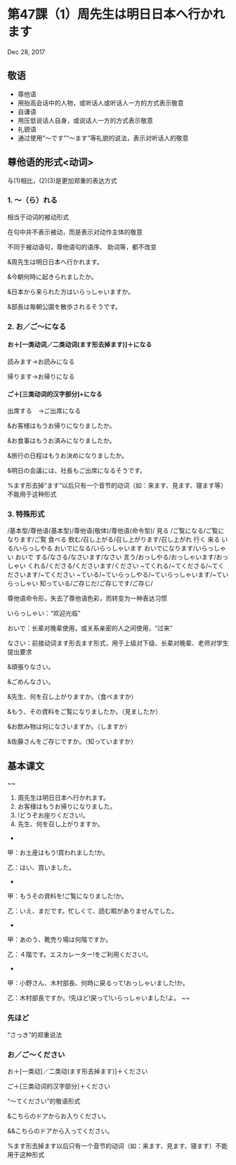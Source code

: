 # 第47課（1）周先生は明日日本へ行かれます
Dec 28, 2017

## 敬语
- 尊他语
 - 用抬高会话中的人物，或听话人或听话人一方的方式表示敬意
- 自谦语
 - 用压低说话人自身，或说话人一方的方式表示敬意
- 礼貌语
 - 通过使用“～です”“～ます”等礼貌的说法，表示对听话人的敬意

## 尊他语的形式<动词>
与(1)相比，(2)(3)是更加郑重的表达方式

### 1. ～（ら）れる
相当于动词的被动形式

在句中并不表示被动，而是表示对动作主体的敬意

不同于被动语句，尊他语句的语序、 助词等，都不改变

&周先生は明日日本へ行かれます。

&今朝何時に起きられましたか。

&日本から来られた方はいらっしゃいますか。

&部長は毎朝公園を散歩されるそうです。

### 2. お／ご～になる
#### お＋[一类动词／二类动词(ます形去掉ます)]＋になる　
読みます→お読みになる

帰ります→お帰りになる

#### ご＋[三类动词的汉字部分]+になる  
出席する　→ご出席になる

&お客様はもうお帰りになりましたか。

&お食事はもうお済みになりましたか。

&旅行の日程はもうお決めになりましたか。 

&明日の会議には、社長もご出席になるそうです。

%ます形去掉“ます”以后只有一个音节的动词（如：来ます、見ます、寝ます等）不能用于这种形式

### 3. 特殊形式
/基本型/尊他语(基本型)/尊他语(敬体)/尊他语(命令型)/
見る /ご覧になる/ご覧になります/ご覧
食べる 飲む/召し上がる/召し上がります/召し上がれ
行く 来る いる/いらっしやる おいでになる/いらっしゃいます おいでになります/いらっしゃい おいで
する/なさる/なさいます/なさい
言う/おっしやる/おっしゃいます/おっしゃい
くれる/くださる/くださいます/ください
~てくれる/~てくださる/~てくださいます/~てください
~ている/~ていらっしやる/~ていらっしゃいます/~ていらっしゃい
知っている/ご存じだ/ご存じです/ご存じ/

尊他语命令形，失去了尊他语色彩，而转变为一种表达习惯

いらっしゃい：“欢迎光临”

おいで：长辈对晚辈使用，或关系亲密的人之间使用，“过来”

なさい：前接动词ます形去ます形式，用于上级对下级、长辈对晚辈、老师对学生提出要求

&頑張りなさい。

&ごめんなさい。

&先生、何を召し上がりますか。（食べますか）

&もう、その資料をご覧になりましたか。（見ましたか）

&お飲み物は何になさいますか。（しますか）

&佐藤さんをご存じですか。（知っていますか）

## 基本课文
~~
1. 周先生は明日日本へ行かれます。
2. お客様はもうお帰りになりました。
3. !どうぞお座りください!。
4. 先生、何を召し上がりますか。

-

甲：お土産はもう!買われました!か。

乙：はい、買いました。

-

甲：もうその資料を!ご覧になりました!か。

乙：いえ、まだです。忙しくて、読む暇がありませんでした。

-

甲：あのう、靴売り場は何階ですか。

乙：４階です。エスカレーター!をご利用ください!。

-

甲：小野さん、木村部長、何時に戻るって!おっしゃいました!か。

乙：木村部長ですか。!先ほど!戻って!いらっしゃいました!よ。
~~

### 先ほど
“さっき”的郑重说法

### お／ご～ください
お＋[一类动]／二类动(ます形去掉ます)]＋ください

ご＋[三类动词的汉字部分]＋ください

“～てください”的敬语形式

&こちらのドアからお入りください。

&&こちらのドアから入ってください。

%ます形去掉ます以后只有一个音节的动词（如：来ます、見ます、寝ます）不能用于这种形式